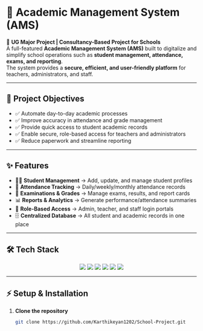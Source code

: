 # 🏫 Academic Management System (AMS)

📌 **UG Major Project | Consultancy-Based Project for Schools**  
A full-featured **Academic Management System (AMS)** built to digitalize and simplify school operations such as **student management, attendance, exams, and reporting**.  
The system provides a **secure, efficient, and user-friendly platform** for teachers, administrators, and staff.  

---

## 🎯 Project Objectives
- ✅ Automate day-to-day academic processes  
- ✅ Improve accuracy in attendance and grade management  
- ✅ Provide quick access to student academic records  
- ✅ Enable secure, role-based access for teachers and administrators  
- ✅ Reduce paperwork and streamline reporting  

---

## ✨ Features
- 👩‍🎓 **Student Management** → Add, update, and manage student profiles  
- 📅 **Attendance Tracking** → Daily/weekly/monthly attendance records  
- 📝 **Examinations & Grades** → Manage exams, results, and report cards  
- 📊 **Reports & Analytics** → Generate performance/attendance summaries  
- 🔐 **Role-Based Access** → Admin, teacher, and staff login portals  
- 🗄️ **Centralized Database** → All student and academic records in one place  

---

## 🛠 Tech Stack
<p align="center">
  <img src="https://img.shields.io/badge/Frontend-HTML5-orange?logo=html5" />
  <img src="https://img.shields.io/badge/Style-CSS3-blue?logo=css3" />
  <img src="https://img.shields.io/badge/Scripting-JavaScript-yellow?logo=javascript" />
  <img src="https://img.shields.io/badge/Backend-PHP-purple?logo=php" />
  <img src="https://img.shields.io/badge/Database-MySQL-blue?logo=mysql" />
  <img src="https://img.shields.io/badge/Server-Apache-red?logo=apache" />
</p>

---

## ⚡ Setup & Installation

1. **Clone the repository**
   ```bash
   git clone https://github.com/Karthikeyan1202/School-Project.git
